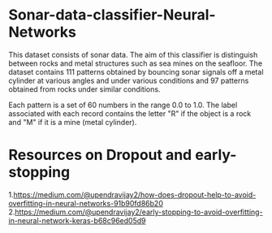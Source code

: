 # Sonar-data-classifier-Neural-Networks

This dataset consists of sonar data. The aim of this classifier is  distinguish between rocks and metal structures such as sea mines on the seafloor. The dataset contains 111 patterns obtained by bouncing sonar signals off a metal cylinder at various angles and under various conditions and 97 patterns obtained from rocks under similar conditions.

Each pattern is a set of 60 numbers in the range 0.0 to 1.0. The label associated with each record contains the letter "R" if the object is a rock and "M" if it is a mine (metal cylinder).

# Resources on Dropout and early-stopping
 1.https://medium.com/@upendravijay2/how-does-dropout-help-to-avoid-overfitting-in-neural-networks-91b90fd86b20
 2.https://medium.com/@upendravijay2/early-stopping-to-avoid-overfitting-in-neural-network-keras-b68c96ed05d9
